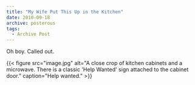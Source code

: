 ```yaml
---
title: "My Wife Put This Up in the Kitchen"
date: 2010-09-18
archive: posterous
tags: 
  - Archive Post
---
```


Oh boy. Called out.

{{< figure 
	src="image.jpg" 
	alt="A close crop of kitchen cabinets and a microwave. There is a classic 'Help Wanted' sign attached to the cabinet door." 
	caption="Help wanted." >}}